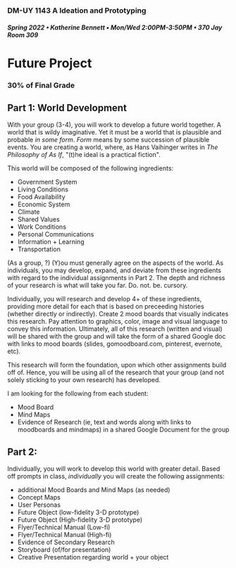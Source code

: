 ### DM-UY 1143 A Ideation and Prototyping
##### Spring 2022 • Katherine Bennett • Mon/Wed 2:00PM-3:50PM • 370 Jay Room 309

# Future Project

### 30% of Final Grade

## Part 1: World Development
With your group (3-4), you will work to develop a future world together. A world that is wildy imaginative. Yet it must be a world that is plausible and probable _in some form_. _Form_ means by some succession of plausible events. You are creating a world, where, as Hans Vaihinger writes in _The Philosophy of As If_,  "(t)he ideal is a practical fiction".

This world will be composed of the following ingredients:

* Government System
* Living Conditions
* Food Availability
* Economic System
* Climate
* Shared Values
* Work Conditions
* Personal Communications
* Information + Learning
* Transportation

(As a group, ?) (Y)ou must generally agree on the aspects of the world. As individuals, you may develop, expand, and deviate from these ingredients with regard to the individual assignments in Part 2. The depth and richness of your research is what will take you far. Do. not. be. cursory. 

Individually, you will research and develop 4+ of these ingredients, providing more detail for each that is based on preceeding histories (whether directly or indirectly). Create 2 mood boards that visually indicates this research. Pay attention to graphics, color, image and visual language to convey this information. Ultimately, all of this research (written and visual) will be shared with the group and will take the form of a shared Google doc with links to mood boards (slides, gomoodboard.com, pinterest, evernote, etc).

This research will form the foundation, upon which other assignments build off of. Hence, you will be using all of the research that your group (and not solely sticking to your own research) has developed.

I am looking for the following from each student:

* Mood Board
* Mind Maps
* Evidence of Research (ie, text and words along with links to moodboards and mindmaps) in a shared Google Document for the group

## Part 2:

Individually, you will work to develop this world with greater detail. Based off prompts in class, _individually_ you will create the following assignments:


* additional Mood Boards and Mind Maps (as needed)
* Concept Maps
* User Personas
* Future Object (low-fidelity 3-D prototype)
* Future Object (High-fidelity 3-D prototype)
* Flyer/Technical Manual (Low-fi) 
* Flyer/Technical Manual (High-fi) 
* Evidence of Secondary Research
* Storyboard (of/for presentation)
* Creative Presentation regarding world + your object